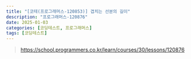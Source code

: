 ```yaml
---
title: "[코테(프로그래머스-120853)] 겹치는 선분의 길이"
description: "프로그래머스-120876"
date: 2025-01-03
categories: [코딩테스트, 프로그래머스]
tags: [코딩테스트]
---
```




> https://school.programmers.co.kr/learn/courses/30/lessons/120876



